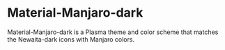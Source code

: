 # Material-Manjaro-dark
Material-Manjaro-dark is a Plasma theme and color scheme that matches the Newaita-dark icons with Manjaro colors.
